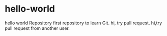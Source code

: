 hello-world
===========

hello world Repository
first repository to learn Git.
hi, try pull request.
hi,try pull request from another user.
